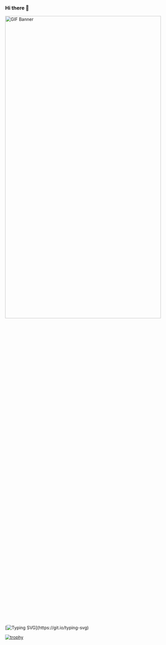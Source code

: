 ### Hi there 👋
<img src="https://i.pinimg.com/originals/21/7d/a2/217da299cc918fad9b76eb99e4bb75b3.gif" alt="GIF Banner" width="100%" height="50%">


[![Typing SVG](https://readme-typing-svg.herokuapp.com?font=Black+Ops+One&size=40&duration=7500&pause=1000&color=00FF00&center=true&vCenter=true&random=true&width=1250&height=100&lines=Protecting+digital+landscapes.;Securing+the+future%2C+one+byte+at+a+time.;Building+a+fortress+of+cyber+defenses.;Defending+against+ever-evolving+threats.;Turning+challenges+into+opportunities.;Safeguarding+data%2C+securing+trust.;Unlocking+the+doors+to+a+secure+digital+world.;Where+technology+meets+security.;Securing+networks%2C+elevating+success.;Innovating+security+for+a+safer+tomorrow.;Success+through+a+proactive+mindset.;Trust+but+verify.;Empowering+businesses+with+security+solutions.;Redefining+success+through+cyber.;Securing+the+foundation+of+digital+success.;Creating+a+secure+environment+.;Defending+against+digital+threats.;Your+security%2C+our+commitment+to+success.;Strategizing+for+success%2C+fortifying+against+threats.;Elevating+your+security+posture.;Resilience+in+the+face+of+challenges.;Navigating+the+cybersecurity+landscape.;The+bridge+to+secure+futures.)](https://git.io/typing-svg)

[![trophy](https://github-profile-trophy.vercel.app/?username=ryo-ma&theme=matrix)](https://github.com/gc359/github-profile-trophy)



<!--
**gc359/gc359** is a ✨ _special_ ✨ repository because its `README.md` (this file) appears on your GitHub profile.

Here are some ideas to get you started:

- 🔭 I’m currently working on ...
- 🌱 I’m currently learning ...
- 👯 I’m looking to collaborate on ...
- 🤔 I’m looking for help with ...
- 💬 Ask me about ...
- 📫 How to reach me: ...
- 😄 Pronouns: ...
- ⚡ Fun fact: ...
-->
